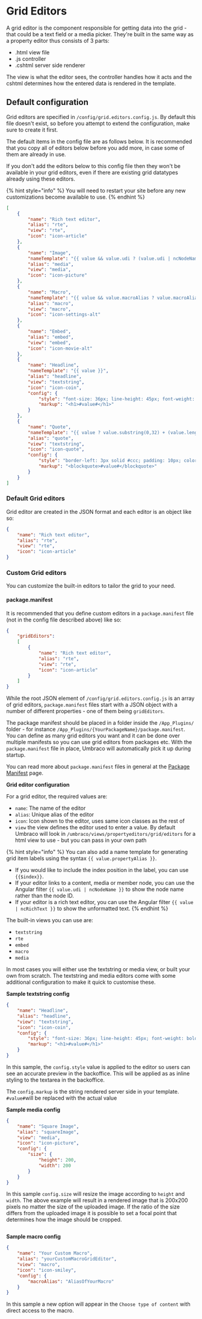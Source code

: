 # Grid Editors

A grid editor is the component responsible for getting data into the grid - that could be a text field or a media picker. They're built in the same way as a property editor thus consists of 3 parts:

* .html view file
* .js controller
* .cshtml server side renderer

The view is what the editor sees, the controller handles how it acts and the cshtml determines how the entered data is rendered in the template.

## Default configuration

Grid editors are specified in `/config/grid.editors.config.js`. By default this file doesn't exist, so before you attempt to extend the configuration, make sure to create it first.

The default items in the config file are as follows below. It is recommended that you copy all of editors below before you add more, in case some of them are already in use.

If you don't add the editors below to this config file then they won't be available in your grid editors, even if there are existing grid datatypes already using these editors.

{% hint style="info" %}
You will need to restart your site before any new customizations become available to use.
{% endhint %}

```json
[
    {
        "name": "Rich text editor",
        "alias": "rte",
        "view": "rte",
        "icon": "icon-article"
    },
    {
        "name": "Image",
        "nameTemplate": "{{ value && value.udi ? (value.udi | ncNodeName) : '' }}",
        "alias": "media",
        "view": "media",
        "icon": "icon-picture"
    },
    {
        "name": "Macro",
        "nameTemplate": "{{ value && value.macroAlias ? value.macroAlias : '' }}",
        "alias": "macro",
        "view": "macro",
        "icon": "icon-settings-alt"
    },
    {
        "name": "Embed",
        "alias": "embed",
        "view": "embed",
        "icon": "icon-movie-alt"
    },
    {
        "name": "Headline",
        "nameTemplate": "{{ value }}",
        "alias": "headline",
        "view": "textstring",
        "icon": "icon-coin",
        "config": {
            "style": "font-size: 36px; line-height: 45px; font-weight: bold",
            "markup": "<h1>#value#</h1>"
        }
    },
    {
        "name": "Quote",
        "nameTemplate": "{{ value ? value.substring(0,32) + (value.length > 32 ? '...' : '') : '' }}",
        "alias": "quote",
        "view": "textstring",
        "icon": "icon-quote",
        "config": {
            "style": "border-left: 3px solid #ccc; padding: 10px; color: #ccc; font-family: serif; font-style: italic; font-size: 18px",
            "markup": "<blockquote>#value#</blockquote>"
        }
    }
]
```

### Default Grid editors

Grid editor are created in the JSON format and each editor is an object like so:

```json
{
    "name": "Rich text editor",
    "alias": "rte",
    "view": "rte",
    "icon": "icon-article"
}
```

### Custom Grid editors

You can customize the built-in editors to tailor the grid to your need.

#### package.manifest

It is recommended that you define custom editors in a `package.manifest` file (not in the config file described above) like so:

```json
{
    "gridEditors":
    [
        {
            "name": "Rich text editor",
            "alias": "rte",
            "view": "rte",
            "icon": "icon-article"
        }
    ]
}
```

While the root JSON element of `/config/grid.editors.config.js` is an array of grid editors, `package.manifest` files start with a JSON object with a number of different properties - one of them being `gridEditors`.

The package manifest should be placed in a folder inside the `/App_Plugins/` folder - for instance `/App_Plugins/{YourPackageName}/package.manifest`. You can define as many grid editors you want and it can be done over multiple manifests so you can use grid editors from packages etc. With the `package.manifest` file in place, Umbraco will automatically pick it up during startup.

You can read more about `package.manifest` files in general at the [Package Manifest](../../../../../extending/property-editors/package-manifest.md) page.

**Grid editor configuration**

For a grid editor, the required values are:

* `name`: The name of the editor
* `alias`: Unique alias of the editor
* `icon`: Icon shown to the editor, uses same icon classes as the rest of
* `view` the view defines the editor used to enter a value. By default Umbraco will look in `/umbraco/views/propertyeditors/grid/editors` for a html view to use - but you can pass in your own path

{% hint style="info" %}
You can also add a name template for generating grid item labels using the syntax `{{ value.propertyAlias }}`.

* If you would like to include the index position in the label, you can use `{{$index}}`.
* If your editor links to a content, media or member node, you can use the Angular filter `{{ value.udi | ncNodeName }}` to show the node name rather than the node ID.
* If your editor is a rich text editor, you can use the Angular filter `{{ value | ncRichText }}` to show the unformatted text.
{% endhint %}

The built-in views you can use are:

* `textstring`
* `rte`
* `embed`
* `macro`
* `media`

In most cases you will either use the textstring or media view, or built your own from scratch. The textstring and media editors come with some additional configuration to make it quick to customise these.

**Sample textstring config**

```json
{
    "name": "Headline",
    "alias": "headline",
    "view": "textstring",
    "icon": "icon-coin",
    "config": {
        "style": "font-size: 36px; line-height: 45px; font-weight: bold",
        "markup": "<h1>#value#</h1>"
    }
}
```

In this sample, the `config.style` value is applied to the editor so users can see an accurate preview in the backoffice. This will be applied as as inline styling to the textarea in the backoffice.

The `config.markup` is the string rendered server side in your template. `#value#`will be replaced with the actual value

**Sample media config**

```json
{
    "name": "Square Image",
    "alias": "squareImage",
    "view": "media",
    "icon": "icon-picture",
    "config": {
        "size": {
            "height": 200,
            "width": 200
        }
    }
}
```

In this sample `config.size` will resize the image according to `height` and `width`. The above example will result in a rendered image that is 200x200 pixels no matter the size of the uploaded image. If the ratio of the size differs from the uploaded image it is possible to set a focal point that determines how the image should be cropped.

<figure><img src="../../built-in-property-editors/grid-layout/Images/grid-resizing.png" alt=""><figcaption></figcaption></figure>

**Sample macro config**

```json
{
    "name": "Your Custom Macro",
    "alias": "yourCustomMacroGridEditor",
    "view": "macro",
    "icon": "icon-smiley",
    "config": {
        "macroAlias": "AliasOfYourMacro"
    }
}
```

In this sample a new option will appear in the `Choose type of content` with direct access to the macro.
